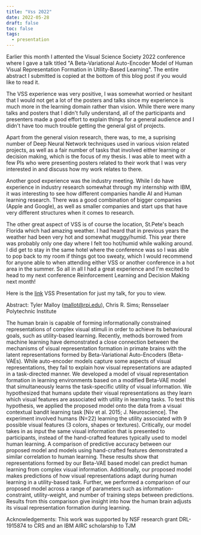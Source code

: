 ```yaml
---
title: "Vss 2022"
date: 2022-05-28
draft: false
toc: false
tags:
  - presentation
---
```


Earlier this month I attented the Visual Science Society 2022 conference where I gave a talk titled "A Beta-Variational Auto-Encoder Model of Human Visual Representation Formation in Utility-Based Learning". The entire abstract I submitted is copied at the bottom of this blog post if you would like to read it.

The VSS experience was very positive, I was somewhat worried or hesitant that I would not get a lot of the posters and talks since my experience is much more in the learning domain rather than vision. While there were many talks and posters that I didn't fully understand, all of the participants and presenters made a good effort to explain things for a general audience and I didn't have too much trouble getting the general gist of projects.  

Apart from the general vision research, there was, to me, a suprising number of Deep Neural Network techniques used in various vision related projects, as well as a fair number of tasks that involved either learning or decision making, which is the focus of my thesis. I was able to meet with a few PIs who were presenting posters related to their work that I was very interested in and discuss how my work relates to there. 

Another good experience was the industry meeting. While I do have experience in industry research somewhat through my internship with IBM, it was interesting to see how different companies handle AI and Human learning research. There was a good combination of bigger companies (Apple and Google), as well as smaller companies and start ups that have very different structures when it comes to research. 

The other great aspect of VSS is of course the location, St.Pete's beach Florida which had amazing weather. I had heard that in previous years the weather had been very hot and somewhat muggy/humid. This year there was probably only one day where I felt too hot/humid while walking around. I did get to stay in the same hotel where the conference was so I was able to pop back to my room if things got too sweaty, which I would recommend for anyone able to when attending either VSS or another conference in a hot area in the summer. So all in all I had a great experience and I'm excited to head to my next conference Reinforcement Learning and Decision Making next month! 

Here is the [link](https://www.youtube.com/watch?v=g0KcUqXB43U) VSS Presentation for just my talk, for you to view. 

Abstract: 
Tyler Malloy (mallot@rpi.edu), Chris R. Sims; Rensselaer Polytechnic Institute

The human brain is capable of forming informationally constrained representations of complex visual stimuli in order to achieve its behavioural goals, such as utility-based learning. Recently, methods borrowed from machine learning have demonstrated a close connection between the mechanisms of visual representation formation in primate brains with the latent representations formed by Beta-Variational Auto-Encoders (Beta-VAEs). While auto-encoder models capture some aspects of visual representations, they fail to explain how visual representations are adapted in a task-directed manner. We developed a model of visual representation formation in learning environments based on a modified Beta-VAE model that simultaneously learns the task-specific utility of visual information. We hypothesized that humans update their visual representations as they learn which visual features are associated with utility in learning tasks. To test this hypothesis, we applied the proposed model onto the data from a visual contextual bandit learning task [Niv et al. 2015; J. Neuroscience]. The experiment involved humans (N=22) learning the utility associated with 9 possible visual features (3 colors, shapes or textures). Critically, our model takes in as input the same visual information that is presented to participants, instead of the hand-crafted features typically used to model human learning. A comparison of predictive accuracy between our proposed model and models using hand-crafted features demonstrated a similar correlation to human learning. These results show that representations formed by our Beta-VAE based model can predict human learning from complex visual information. Additionally, our proposed model makes predictions of how visual representations adapt during human learning in a utility-based task. Further, we performed a comparison of our proposed model across a range of parameters such as information-constraint, utility-weight, and number of training steps between predictions. Results from this comparison give insight into how the human brain adjusts its visual representation formation during learning.

Acknowledgements: This work was supported by NSF research grant DRL-1915874 to CRS and an IBM AIRC scholarship to TJM
